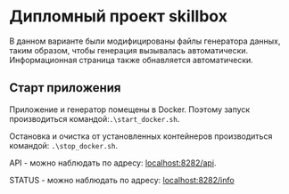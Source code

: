 # Дипломный проект skillbox

В данном варианте были модифицированы файлы генератора данных, таким образом, чтобы генерация вызывалась автоматически.
Информационная страница также обнавляется автоматически.

## Старт приложения

Приложение и генератор помещены в Docker. Поэтому запуск производиться командой:```.\start_docker.sh```.

Остановка и очистка от установленных контейнеров производиться командой: ```.\stop_docker.sh```.

API - можно наблюдать по адресу: [localhost:8282/api](localhost:8282/api).

STATUS - можно наблюдать по адресу: [localhost:8282/info](localhost:8282/info)
